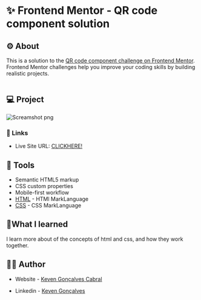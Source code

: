 
# ✨ Frontend Mentor - QR code component solution
## ⚙ About 
This is a solution to the [QR code component challenge on Frontend Mentor](https://www.frontendmentor.io/challenges/qr-code-component-iux_sIO_H). Frontend Mentor challenges help you improve your coding skills by building realistic projects. 
<br></br>


## 💻 Project

![Screamshot png](https://github.com/KevenGonCabral/qr-code-screen-html/assets/116415920/6617dddd-8088-4d6d-9957-1ba44c8cb5f8)

### 🔗 Links
- Live Site URL: [CLICKHERE!](https://kevengoncabral.github.io/Qr-code-screen-html/)



## 🔨 Tools 

- Semantic HTML5 markup
- CSS custom properties
- Mobile-first workflow
- [HTML](https://www.w3.org/html/) - HTMl MarkLanguage
- [CSS](https://www.w3.org/Style/CSS/Overview.en.html) - CSS MarkLanguage




## 📖What I learned

I learn more about of the concepts of html and css, and how they work together.



## 👨‍💻 Author

- Website - [Keven Gonçalves Cabral](https://github.com/KevenGonCabral)

- Linkedin - [Keven Gonçalves](https://www.linkedin.com/in/keven-gon%C3%A7alves-5756a4245/)


